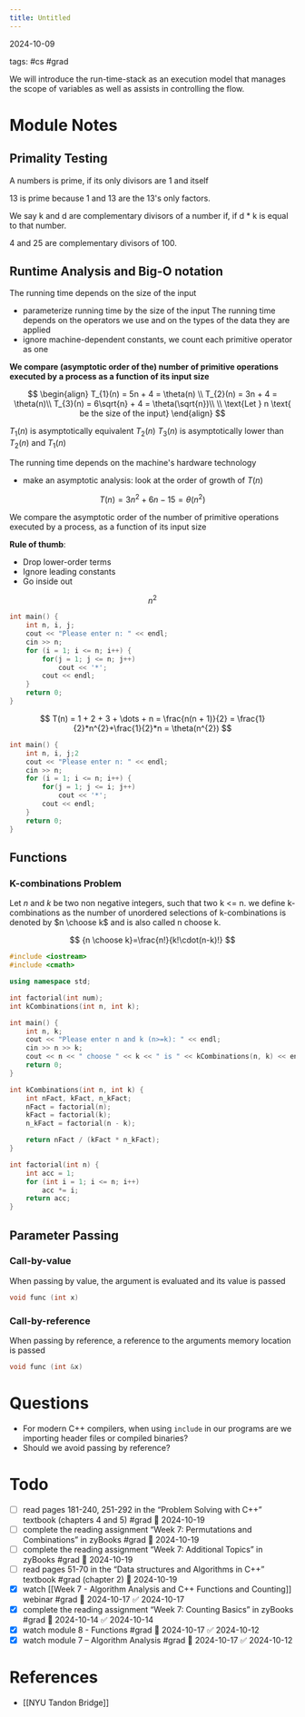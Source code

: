 ```yaml
---
title: Untitled
---
```

2024-10-09

tags: #cs #grad

We will introduce the run-time-stack as an execution model that manages the scope of variables as well as assists in controlling the flow.

# Module Notes

## Primality Testing

A numbers is prime, if its only divisors are 1 and itself

13 is prime because 1 and 13 are the 13's only factors. 

We say k and d are complementary divisors of a number if, if d * k is equal to that number.

4 and 25 are complementary divisors of 100.

## Runtime Analysis and Big-O notation

The running time depends on the size of the input
- parameterize running time by the size of the input
The running time depends on the operators we use and on the types of the data they are applied
- ignore machine-dependent constants, we count each primitive operator as one

**We compare (asymptotic order of the) number of primitive operations executed by a process as a function of its input size**

$$ \begin{align}
T_{1}(n) = 5n + 4 = \theta(n) \\
T_{2}(n) = 3n + 4 = \theta(n)\\
T_{3}(n) = 6\sqrt{n} + 4 = \theta(\sqrt{n})\\ \\
\text{Let } n \text{ be the size of the input} 
\end{align}
$$

$T_{1}(n)$ is asymptotically equivalent $T_{2}(n)$
$T_{3}(n)$ is asymptotically lower than $T_{2}(n)$ and $T_{1}(n)$

The running time depends on the machine's hardware technology
- make an asymptotic analysis: look at the order of growth of $T(n)$

$$
T(n) = 3n^{2} + 6n - 15 = \theta(n^{2})
$$

We compare the asymptotic order of the number of primitive operations executed by a process, as a function of its input size 

**Rule of thumb**:
- Drop lower-order terms
- Ignore leading constants
- Go inside out

$$
n^{2}
$$
```c++
int main() {
	int n, i, j;
	cout << "Please enter n: " << endl;
	cin >> n;
	for (i = 1; i <= n; i++) {
		for(j = 1; j <= n; j++)
			cout << '*';
		cout << endl;
	}
	return 0;
}
```

$$
T(n) = 1 + 2 + 3 + \dots + n = \frac{n(n + 1)}{2} = \frac{1}{2}*n^{2}+\frac{1}{2}*n = \theta(n^{2})
$$
```c++
int main() {
	int n, i, j;2
	cout << "Please enter n: " << endl;
	cin >> n;
	for (i = 1; i <= n; i++) { 
		for(j = 1; j <= i; j++)
			cout << '*';
		cout << endl;
	}
	return 0;
}
```

## Functions

### K-combinations Problem

Let $n$ and $k$ be two non negative integers, such that two k <= n. we define k-combinations as the number of unordered selections of k-combinations is denoted by $n \choose k$ and is also called n choose k. 

$$
{n \choose k}=\frac{n!}{k!\cdot(n-k)!}
$$

```c++
#include <iostream>
#include <cmath>

using namespace std;

int factorial(int num);
int kCombinations(int n, int k);

int main() {
    int n, k; 
    cout << "Please enter n and k (n>=k): " << endl;
    cin >> n >> k;
    cout << n << " choose " << k << " is " << kCombinations(n, k) << endl;
    return 0;
}

int kCombinations(int n, int k) {
    int nFact, kFact, n_kFact; 
    nFact = factorial(n);
    kFact = factorial(k);
    n_kFact = factorial(n - k);

    return nFact / (kFact * n_kFact);
}

int factorial(int n) {
    int acc = 1;
    for (int i = 1; i <= n; i++)
        acc *= i;
    return acc;
}
```

## Parameter Passing

### Call-by-value

When passing by value, the argument is evaluated and its value is passed

```c++
void func (int x)
```

### Call-by-reference

When passing by reference, a reference to the arguments memory location is passed

```c++
void func (int &x)
```

# Questions

* For modern C++ compilers, when using `include` in our programs are we importing header files or compiled binaries? 
* Should we avoid passing by reference?

# Todo
- [ ] read pages 181-240, 251-292 in the “Problem Solving with C++” textbook (chapters 4 and 5) #grad 📅 2024-10-19
- [ ] complete the reading assignment “Week 7: Permutations and Combinations” in zyBooks #grad 📅 2024-10-19
- [ ] complete the reading assignment “Week 7: Additional Topics” in zyBooks #grad 📅 2024-10-19
- [ ] read pages 51-70 in the “Data structures and Algorithms in C++” textbook #grad (chapter 2) 📅 2024-10-19
- [x] watch [[Week 7 - Algorithm Analysis and C++ Functions and Counting]] webinar #grad 📅 2024-10-17 ✅ 2024-10-17
- [x] complete the reading assignment “Week 7: Counting Basics” in zyBooks #grad 📅 2024-10-14 ✅ 2024-10-14
- [x] watch module 8 - Functions #grad 📅 2024-10-17 ✅ 2024-10-12
- [x] watch module 7 – Algorithm Analysis #grad 📅 2024-10-17 ✅ 2024-10-12 
# References
- [[NYU Tandon Bridge]]